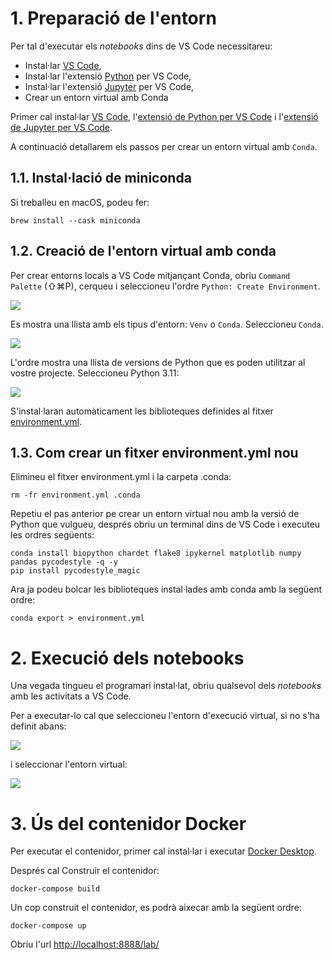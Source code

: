 # 1. Preparació de l'entorn

Per tal d'executar els *notebooks* dins de VS Code necessitareu:
* Instal·lar [VS Code](https://code.visualstudio.com/),
* Instal·lar l'extensió [Python](https://marketplace.visualstudio.com/items?itemName=ms-python.python) per VS Code,
* Instal·lar l'extensió [Jupyter](https://marketplace.visualstudio.com/items?itemName=ms-toolsai.jupyter) per VS Code,
* Crear un entorn virtual amb Conda

Primer cal instal·lar [VS Code](https://code.visualstudio.com/), l'[extensió de Python per VS Code](https://marketplace.visualstudio.com/items?itemName=ms-python.python) i l'[extensió de Jupyter per VS Code](https://marketplace.visualstudio.com/items?itemName=ms-toolsai.jupyter).

A continuació detallarem els passos per crear un entorn virtual amb `Conda`.

## 1.1. Instal·lació de miniconda

Si treballeu en macOS, podeu fer:

```
brew install --cask miniconda
```

## 1.2. Creació de l'entorn virtual amb conda

Per crear entorns locals a VS Code mitjançant Conda, obriu `Command Palette` (⇧⌘P), cerqueu i seleccioneu l'ordre `Python: Create Environment`.

![](./img/create_environment.avif)

Es mostra una llista amb els tipus d'entorn: `Venv` o `Conda`. Seleccioneu `Conda`.

![](./img/create_environment_dropdown.avif)

L'ordre mostra una llista de versions de Python que es poden utilitzar al vostre projecte. Seleccioneu Python 3.11:

![](./img/conda_environment_python_versions.avif)

S'instal·laran automàticament les biblioteques definides al fitxer [environment.yml](environment.yml).

## 1.3. Com crear un fitxer environment.yml nou

Elimineu el fitxer environment.yml i la carpeta .conda:
```
rm -fr environment.yml .conda
```

Repetiu el pas anterior pe crear un entorn virtual nou amb la versió de Python que vulgueu, després obriu un terminal dins de VS Code i executeu les ordres següents:

```
conda install biopython chardet flake8 ipykernel matplotlib numpy pandas pycodestyle -q -y
pip install pycodestyle_magic
```

Ara ja podeu bolcar les biblioteques instal·lades amb conda amb la següent ordre:
```
conda export > environment.yml
```

# 2. Execució dels notebooks

Una vegada tingueu el programari instal·lat, obriu qualsevol dels *notebooks* amb les activitats a VS Code.

Per a executar-lo cal que seleccioneu l'entorn d'execució virtual, si no s'ha definit abans:

![](./img/select-environment.avif)

i seleccionar l'entorn virtual:

![](./img/select-interpreters-command-2.avif)

# 3. Ús del contenidor Docker

Per executar el contenidor, primer cal instal·lar i executar [Docker Desktop](https://www.docker.com/products/docker-desktop/).

Després cal Construir el contenidor:

```
docker-compose build
```

Un cop construit el contenidor, es podrà aixecar amb la següent ordre:

```
docker-compose up
```

Obriu l'url [http://localhost:8888/lab/](http://localhost:8888/lab/)